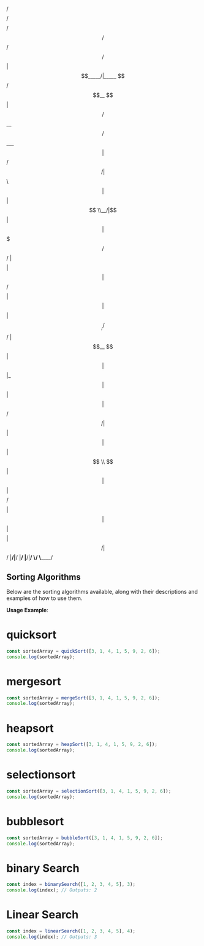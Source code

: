 /$$$$$$$$ /$$$$$$$$        /$$$$$$  /$$        /$$$$$$   /$$$$$$ 
| $$_____/|_____ $$        /$$__  $$| $$      /$$__  $$ /$$___  $$
| $$           /$$/       | $$ \\ $$| $$      | $$  \\__/|$$  | $$
| $$$$$       /$$/        | $$$$$$$$| $$      | $$ /$$$$| $$  | $$
| $$__/      /$$/         | $$__  $$| $$      | $$|_  $$| $$  | $$
| $$        /$$/          | $$  | $$| $$      | $$  \\ $$| $$ | $$
| $$$$$$$$ /$$$$$$$$      | $$  | $$| $$$$$$$$|  $$$$$$/ | $$$$$$/
|________/|________/      |__/  |__/|________/ \\______/ \\______/ 

## Sorting Algorithms

Below are the sorting algorithms available, along with their descriptions and examples of how to use them.

**Usage Example**:

# quicksort
```javascript
const sortedArray = quickSort([3, 1, 4, 1, 5, 9, 2, 6]);
console.log(sortedArray);
```
# mergesort
```javascript
const sortedArray = mergeSort([3, 1, 4, 1, 5, 9, 2, 6]);
console.log(sortedArray);
```
# heapsort
```javascript
const sortedArray = heapSort([3, 1, 4, 1, 5, 9, 2, 6]);
console.log(sortedArray);
```
# selectionsort
```javascript
const sortedArray = selectionSort([3, 1, 4, 1, 5, 9, 2, 6]);
console.log(sortedArray);
```
# bubblesort

```javascript
const sortedArray = bubbleSort([3, 1, 4, 1, 5, 9, 2, 6]);
console.log(sortedArray);
```
# binary Search

```javascript
const index = binarySearch([1, 2, 3, 4, 5], 3);
console.log(index); // Outputs: 2
```

# Linear Search
```javascript
const index = linearSearch([1, 2, 3, 4, 5], 4);
console.log(index); // Outputs: 3
```
